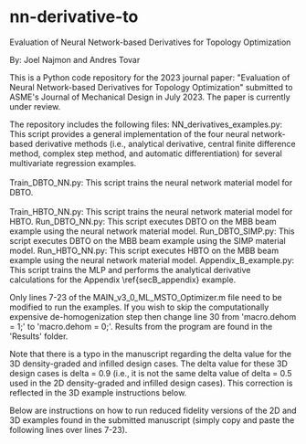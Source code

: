 # nn-derivative-to
Evaluation of Neural Network-based Derivatives for Topology Optimization

By: Joel Najmon and Andres Tovar

This is a Python code repository for the 2023 journal paper: "Evaluation of Neural Network-based Derivatives for Topology Optimization" submitted to ASME's Journal of Mechanical Design in July 2023. The paper is currently under review.

The repository includes the following files:
NN_derivatives_examples.py: This script provides a general implementation of the four neural network-based derivative methods (i.e., analytical derivative, central finite difference method, complex step method, and automatic differentiation) for several multivariate regression examples.
\
\
Train_DBTO_NN.py: This script trains the neural network material model for DBTO.
\
\
Train_HBTO_NN.py: This script trains the neural network material model for HBTO.
Run_DBTO_NN.py: This script executes DBTO on the MBB beam example using the neural network material model.
Run_DBTO_SIMP.py: This script executes DBTO on the MBB beam example using the SIMP material model.
Run_HBTO_NN.py: This script executes HBTO on the MBB beam example using the neural network material model.
Appendix_B_example.py: This script trains the MLP and performs the analytical derivative calculations for the Appendix \ref{secB_appendix} example.

Only lines 7-23 of the MAIN_v3_0_ML_MSTO_Optimizer.m file need to be modified to run the examples. If you wish to skip the computationally expensive de-homogenization step then change line 30 from 'macro.dehom = 1;' to 'macro.dehom = 0;'. Results from the program are found in the 'Results' folder.

Note that there is a typo in the manuscript regarding the delta value for the 3D density-graded and infilled design cases. The delta value for these 3D design cases is delta = 0.9 (i.e., it is not the same delta value of delta = 0.5 used in the 2D density-graded and infilled design cases). This correction is reflected in the 3D example instructions below.

Below are instructions on how to run reduced fidelity versions of the 2D and 3D examples found in the submitted manuscript (simply copy and paste the following lines over lines 7-23).
